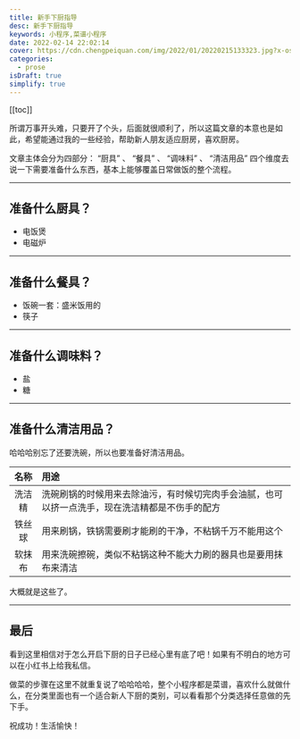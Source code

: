 ```yaml
---
title: 新手下厨指导
desc: 新手下厨指导
keywords: 小程序,菜谱小程序
date: 2022-02-14 22:02:14
cover: https://cdn.chengpeiquan.com/img/2022/01/20220215133323.jpg?x-oss-process=image/interlace,1
categories:
  - prose
isDraft: true
simplify: true
---
```


[[toc]]

所谓万事开头难，只要开了个头，后面就很顺利了，所以这篇文章的本意也是如此，希望能通过我的一些经验，帮助新人朋友适应厨房，喜欢厨房。

文章主体会分为四部分： “厨具” 、 “餐具” 、 “调味料” 、 “清洁用品” 四个维度去说一下需要准备什么东西，基本上能够覆盖日常做饭的整个流程。

---

## 准备什么厨具？

- 电饭煲
- 电磁炉

---

## 准备什么餐具？

- 饭碗一套：盛米饭用的
- 筷子

---

## 准备什么调味料？

- 盐
- 糖

---

## 准备什么清洁用品？

哈哈哈别忘了还要洗碗，所以也要准备好清洁用品。

名称|用途
:-:|:--
洗洁精|洗碗刷锅的时候用来去除油污，有时候切完肉手会油腻，也可以挤一点洗手，现在洗洁精都是不伤手的配方
铁丝球|用来刷锅，铁锅需要刷才能刷的干净，不粘锅千万不能用这个
软抹布|用来洗碗擦碗，类似不粘锅这种不能大力刷的器具也是要用抹布来清洁

大概就是这些了。

---

## 最后

看到这里相信对于怎么开启下厨的日子已经心里有底了吧！如果有不明白的地方可以在小红书上给我私信。

做菜的步骤在这里不就重复说了哈哈哈哈，整个小程序都是菜谱，喜欢什么就做什么，在分类里面也有一个适合新人下厨的类别，可以看看那个分类选择任意做的先下手。

祝成功！生活愉快！
